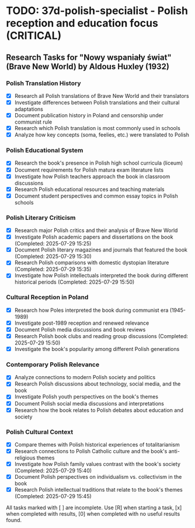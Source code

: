 # TODO: 37d-polish-specialist - Polish reception and education focus (CRITICAL)

## Research Tasks for "Nowy wspaniały świat" (Brave New World) by Aldous Huxley (1932)

### Polish Translation History
- [x] Research all Polish translations of Brave New World and their translators
- [x] Investigate differences between Polish translations and their cultural adaptations
- [x] Document publication history in Poland and censorship under communist rule
- [x] Research which Polish translation is most commonly used in schools
- [x] Analyze how key concepts (soma, feelies, etc.) were translated to Polish

### Polish Educational System
- [x] Research the book's presence in Polish high school curricula (liceum)
- [x] Document requirements for Polish matura exam literature lists
- [x] Investigate how Polish teachers approach the book in classroom discussions
- [x] Research Polish educational resources and teaching materials
- [x] Document student perspectives and common essay topics in Polish schools

### Polish Literary Criticism
- [x] Research major Polish critics and their analysis of Brave New World
- [x] Investigate Polish academic papers and dissertations on the book (Completed: 2025-07-29 15:25)
- [x] Document Polish literary magazines and journals that featured the book (Completed: 2025-07-29 15:30)
- [x] Research Polish comparisons with domestic dystopian literature (Completed: 2025-07-29 15:35)
- [x] Investigate how Polish intellectuals interpreted the book during different historical periods (Completed: 2025-07-29 15:50)

### Cultural Reception in Poland
- [x] Research how Poles interpreted the book during communist era (1945-1989)
- [x] Investigate post-1989 reception and renewed relevance
- [x] Document Polish media discussions and book reviews
- [x] Research Polish book clubs and reading group discussions (Completed: 2025-07-29 15:50)
- [x] Investigate the book's popularity among different Polish generations

### Contemporary Polish Relevance
- [x] Analyze connections to modern Polish society and politics
- [x] Research Polish discussions about technology, social media, and the book
- [x] Investigate Polish youth perspectives on the book's themes
- [x] Document Polish social media discussions and interpretations
- [x] Research how the book relates to Polish debates about education and society

### Polish Cultural Context
- [x] Compare themes with Polish historical experiences of totalitarianism
- [x] Research connections to Polish Catholic culture and the book's anti-religious themes
- [x] Investigate how Polish family values contrast with the book's society (Completed: 2025-07-29 15:40)
- [x] Document Polish perspectives on individualism vs. collectivism in the book
- [x] Research Polish intellectual traditions that relate to the book's themes (Completed: 2025-07-29 15:45)

All tasks marked with [ ] are incomplete. Use [R] when starting a task, [x] when completed with results, [0] when completed with no useful results found.